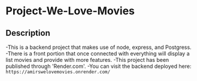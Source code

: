 # Project-We-Love-Movies

## Description
-This is a backend project that makes use of node, express, and Postgress. 
-There is a front portion that once connected with everything will display a list movies and provide with more features.
-This project has been published through 'Render.com'.
-You can visit the backend deployed here: ```https://amirswelovemovies.onrender.com/```

